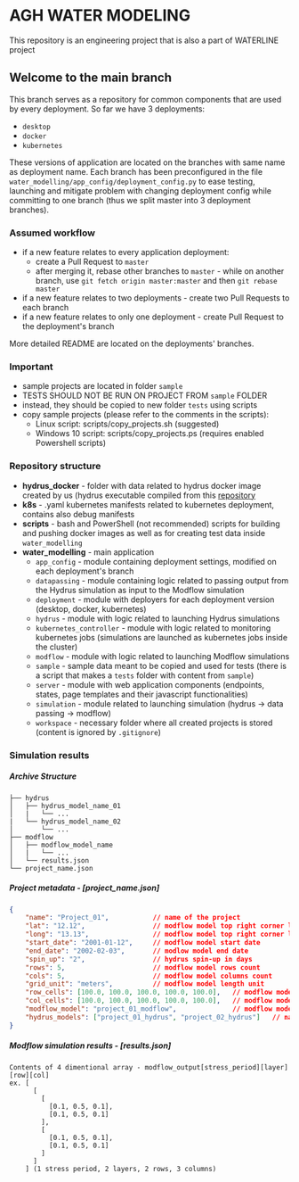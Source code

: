 # AGH WATER MODELING
This repository is an engineering project that is also a part of WATERLINE project

## Welcome to the main branch
This branch serves as a repository for common components that are used by every deployment. 
So far we have 3 deployments:
* `desktop`
* `docker`
* `kubernetes`

These versions of application are located on the branches with same name as deployment name.
Each branch has been preconfigured in the file `water_modelling/app_config/deployment_config.py`
to ease testing, launching and mitigate problem with changing deployment config while committing 
to one branch (thus we split master into 3 deployment branches).

### Assumed workflow
* if a new feature relates to every application deployment:
  + create a Pull Request to `master`
  + after merging it, rebase other branches to `master`  - while on another branch,
  use `git fetch origin master:master` and then `git rebase master`
* if a new feature relates to two deployments - create two Pull Requests to each branch
* if a new feature relates to only one deployment - create Pull Request to the deployment's branch

More detailed README are located on the deployments' branches.
### Important
* sample projects are located in folder `sample`
* TESTS SHOULD NOT BE RUN ON PROJECT FROM `sample` FOLDER
* instead, they should be copied to new folder `tests` using scripts
* copy sample projects (please refer to the comments in the scripts):
    + Linux script: scripts/copy_projects.sh (suggested)
    + Windows 10 script: scripts/copy_projects.ps (requires enabled Powershell scripts)

### Repository structure
* **hydrus_docker** - folder with data related to hydrus docker image created by us (hydrus executable compiled
from this [repository](https://github.com/AgriHarmony/HYDRUS-1-D-gfortran)
* **k8s** - .yaml kubernetes manifests related to kubernetes deployment, contains also debug manifests
* **scripts** - bash and PowerShell (not recommended) scripts for building and pushing docker images as well 
as for creating test data inside `water_modelling`
* **water_modelling** - main application
  + `app_config` - module containing deployment settings, modified on each deployment's branch
  + `datapassing` - module containing logic related to passing output from the Hydrus simulation 
  as input to the Modflow simulation 
  + `deployment` - module with deployers for each deployment version (desktop, docker, kubernetes)
  + `hydrus` - module with logic related to launching Hydrus simulations
  + `kubernetes_controller` - module with logic related to monitoring kubernetes jobs (simulations are 
  launched as kubernetes jobs inside the cluster)
  + `modflow` - module with logic related to launching Modflow simulations
  + `sample` - sample data meant to be copied and used for tests (there is a script that makes a `tests` folder 
  with content from `sample`)
  + `server` - module with web application components (endpoints, states, page templates and their javascript
  functionalities)
  + `simulation` - module related to launching simulation (hydrus -> data passing -> modflow)
  + `workspace` - necessary folder where all created projects is stored (content is ignored by `.gitignore`)



### Simulation results
##### Archive Structure
```
├── hydrus
│   ├── hydrus_model_name_01
│   |   └── ...
|   └── hydrus_model_name_02
│       └── ...
├── modflow
│   ├── modflow_model_name
│   |   └── ...
│   └── results.json
└── project_name.json
```

##### Project metadata - *[project_name.json]*
```json
{
    "name": "Project_01",           // name of the project
    "lat": "12.12",                 // modflow model top right corner latitude
    "long": "13.13",                // modflow model top right corner longitude
    "start_date": "2001-01-12",     // modflow model start date
    "end_date": "2002-02-03",       // modlow model end date 
    "spin_up": "2",                 // hydrus spin-up in days
    "rows": 5,                      // modflow model rows count
    "cols": 5,                      // modflow model columns count
    "grid_unit": "meters",          // modflow model length unit
    "row_cells": [100.0, 100.0, 100.0, 100.0, 100.0],   // modflow model cell width along rows (given in the grid unit)
    "col_cells": [100.0, 100.0, 100.0, 100.0, 100.0],   // modflow model cell width along columns (given in the grid unit)
    "modflow_model": "project_01_modflow",              // modflow model name
    "hydrus_models": ["project_01_hydrus", "project_02_hydrus"]   // names of the hydrus models
}
```

##### Modflow simulation results - *[results.json]*
```
Contents of 4 dimentional array - modflow_output[stress_period][layer][row][col]
ex. [
      [
        [ 
          [0.1, 0.5, 0.1], 
          [0.1, 0.5, 0.1] 
        ],
        [ 
          [0.1, 0.5, 0.1],
          [0.1, 0.5, 0.1] 
        ]
      ]
    ] (1 stress period, 2 layers, 2 rows, 3 columns)
```